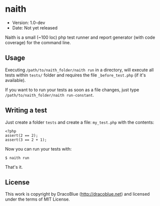 # naith

* Version: 1.0-dev
* Date: Not yet released

Naith is a small (~100 loc) php test runner and report generator (with code coverage) for the command line.

## Usage

Executing `/path/to/naith_folder/naith run` in a directory, will execute all tests within `tests/`
folder and requires the file `_before_test.php` (if it's available).

If you want to to run your tests as soon as a file changes, just type
`/path/to/naith_folder/naith run-constant`.

## Writing a test

Just create a folder `tests` and create a file: `my_test.php` with the contents:

    <?php
    assert(2 == 2);
    assert(3 == 2 + 1);
    
Now you can run your tests with:

    $ naith run

That's it.

## License

This work is copyright by DracoBlue (<http://dracoblue.net>) and licensed under the terms of MIT License.

